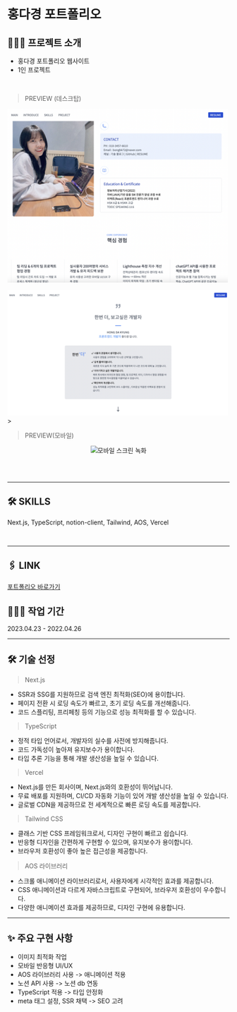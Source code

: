 # 홍다경 포트폴리오

## 👩🏻‍💻 프로젝트 소개

- 홍다경 포트폴리오 웹사이트
- 1인 프로젝트

<br/>

> PREVIEW (데스크탑)

<img
 width="500px"
 src="public/images/screen4.png" alt="프로젝트 소개 이미지"/>

<img width="500px" src="public/images/screen1.png" alt="프로젝트 소개 이미지"/> >

> PREVIEW(모바일)

<p align="center">
  <img width="200px" src="public/images/mobileRecord.gif" alt="모바일 스크린 녹화"/>
</p>

<br/>

<br/>
<hr/>

## 🛠 SKILLS

Next.js, TypeScript, notion-client, Tailwind, AOS, Vercel

<br/>
<hr/>

## 🖇 LINK

[포트폴리오 바로가기](https://hongdakyung.vercel.app/)

## 👩🏻‍💻 작업 기간

2023.04.23 - 2022.04.26

<hr/>

## 🛠 기술 선정

> Next.js

- SSR과 SSG를 지원하므로 검색 엔진 최적화(SEO)에 용이합니다.
- 페이지 전환 시 로딩 속도가 빠르고, 초기 로딩 속도를 개선해줍니다.
- 코드 스플리팅, 프리페칭 등의 기능으로 성능 최적화를 할 수 있습니다.

> TypeScript

- 정적 타입 언어로서, 개발자의 실수를 사전에 방지해줍니다.
- 코드 가독성이 높아져 유지보수가 용이합니다.
- 타입 추론 기능을 통해 개발 생산성을 높일 수 있습니다.

> Vercel

- Next.js를 만든 회사이며, Next.js와의 호환성이 뛰어납니다.
- 무료 배포를 지원하며, CI/CD 자동화 기능이 있어 개발 생산성을 높일 수 있습니다.
- 글로벌 CDN을 제공하므로 전 세계적으로 빠른 로딩 속도를 제공합니다.

> Tailwind CSS

- 클래스 기반 CSS 프레임워크로서, 디자인 구현이 빠르고 쉽습니다.
- 반응형 디자인을 간편하게 구현할 수 있으며, 유지보수가 용이합니다.
- 브라우저 호환성이 좋아 높은 접근성을 제공합니다.

> AOS 라이브러리

- 스크롤 애니메이션 라이브러리로서, 사용자에게 시각적인 효과를 제공합니다.
- CSS 애니메이션과 다르게 자바스크립트로 구현되어, 브라우저 호환성이 우수합니다.
- 다양한 애니메이션 효과를 제공하므로, 디자인 구현에 유용합니다.

<hr/>

## ✨ 주요 구현 사항

- 이미지 최적화 작업
- 모바일 반응형 UI/UX
- AOS 라이브러리 사용 -> 애니메이션 적용
- 노션 API 사용 -> 노션 db 연동
- TypeScript 적용 -> 타입 안정화
- meta 태그 설정, SSR 채택 -> SEO 고려

